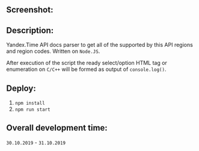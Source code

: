 ## Screenshot:
## Description:
Yandex.Time API docs parser to get all of the supported by this API regions and region codes. Written on `Node.JS`.

After execution of the script the ready select/option HTML tag or enumeration on `C/C++` will be formed as output of `console.log()`.
## Deploy:
1. `npm install`
2. `npm run start`
## Overall development time:
`30.10.2019` - `31.10.2019`
